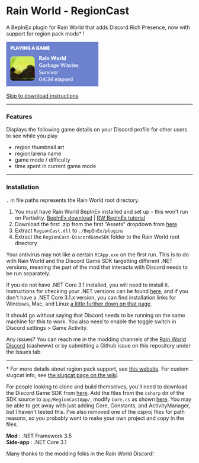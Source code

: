 # Rain World - RegionCast
A BepInEx plugin for Rain World that adds Discord Rich Presence, now with support for region pack mods* !

![regioncast demo](https://github.com/casheww/RW-RegionCast/blob/main/assets/regioncastdemo.png)

[Skip to download instructions](https://github.com/casheww/RW-RegionCast#installation)

---

### Features
Displays the following game details on your Discord profile for other users to see while you play
- region thumbnail art
- region/arena name
- game mode / difficulty
- time spent in current game mode

---

### Installation
`.` in file paths represents the Rain World root directory.

1) You must have Rain World BepInEx installed and set up - this won't run on Partiality.   [BepInEx download](https://drive.google.com/file/d/1WcCCsS3ABBdO1aX-iJGeqeE07YE4Qv88/view) | [RW BepInEx tutorial](https://youtu.be/brDN_8uN6-U)
2) Download the first .zip from the first "Assets" dropdown from [here](https://github.com/casheww/RW-RegionCast/releases/)
3) Extract `RegionCast.dll` to `./BepInEx/plugins`
4) Extract the `RegionCast-DiscordGameSDK` folder to the Rain World root directory

Your antivirus may not like a certain `RCApp.exe` on the first run. This is to do with Rain World and the Discord Game SDK targetting different .NET versions, meaning the part of the mod that interacts with Discord needs to be run separately.

If you do not have .NET Core 3.1 installed, you will need to install it. Instructions for checking your .NET versions can be found [here](https://docs.microsoft.com/en-us/dotnet/core/install/how-to-detect-installed-versions?pivots=os-windows#check-runtime-versions), and if you don't have a .NET Core 3.1.x version, you can find installation links for Windows, Mac, and Linux [a little further down on that page](https://docs.microsoft.com/en-us/dotnet/core/install/how-to-detect-installed-versions?pivots=os-windows#next-steps).

It should go without saying that Discord needs to be running on the same machine for this to work. You also need to enable the toggle switch in Discord settings > Game Activity.

Any issues? You can reach me in the modding channels of the [Rain World Discord](https://discord.gg/rainworld) (casheww) or by submitting a Github issue on this repository under the Issues tab.

---

\* For more details about region pack support, see [this  website](https://casheww.github.io/RW-RegionCast/).
For custom slugcat info, see [the slugcat page on the wiki](https://github.com/casheww/RW-RegionCast/wiki/Custom-Slugcats).

For people looking to clone and build themselves, you'll need to download the Discord Game SDK from [here](https://discord.com/developers/docs/game-sdk/sdk-starter-guide). Add the files from the `csharp` dir of the SDK source to `app/RegionCastApp/`, modify `Core.cs` as shown [here](https://github.com/discord/gamesdk-and-dispatch/issues/102#issuecomment-702414654). You may be able to get away with just adding Core, Constants, and ActivityManager, but I haven't tested this. I've also removed one of the csproj files for path reasons, so you probably want to make your own project and copy in the files.

**Mod** : .NET Framework 3.5<br>
**Side-app** : .NET Core 3.1

Many thanks to the modding folks in the Rain World Discord!
